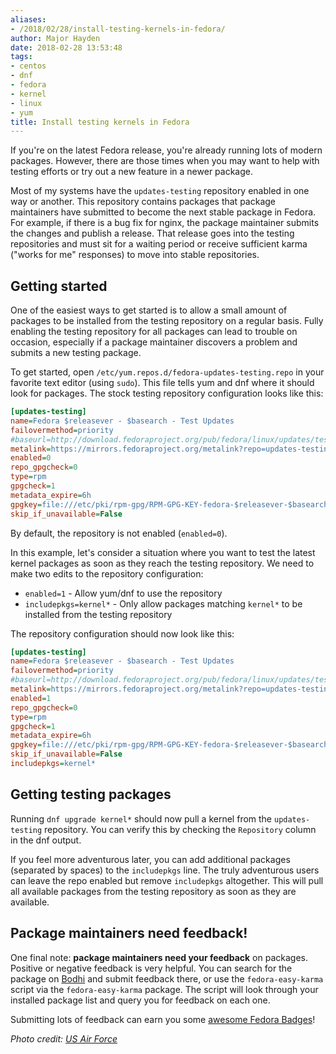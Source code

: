 ```yaml
---
aliases:
- /2018/02/28/install-testing-kernels-in-fedora/
author: Major Hayden
date: 2018-02-28 13:53:48
tags:
- centos
- dnf
- fedora
- kernel
- linux
- yum
title: Install testing kernels in Fedora
---
```


If you're on the latest Fedora release, you're already running lots of modern packages. However, there are those times when you may want to help with testing efforts or try out a new feature in a newer package.

Most of my systems have the `updates-testing` repository enabled in one way or another. This repository contains packages that package maintainers have submitted to become the next stable package in Fedora. For example, if there is a bug fix for nginx, the package maintainer submits the changes and publish a release. That release goes into the testing repositories and must sit for a waiting period or receive sufficient karma ("works for me" responses) to move into stable repositories.

## Getting started

One of the easiest ways to get started is to allow a small amount of packages to be installed from the testing repository on a regular basis. Fully enabling the testing repository for all packages can lead to trouble on occasion, especially if a package maintainer discovers a problem and submits a new testing package.

To get started, open `/etc/yum.repos.d/fedora-updates-testing.repo` in your favorite text editor (using `sudo`). This file tells yum and dnf where it should look for packages. The stock testing repository configuration looks like this:

```ini
[updates-testing]
name=Fedora $releasever - $basearch - Test Updates
failovermethod=priority
#baseurl=http://download.fedoraproject.org/pub/fedora/linux/updates/testing/$releasever/$basearch/
metalink=https://mirrors.fedoraproject.org/metalink?repo=updates-testing-f$releasever&arch=$basearch
enabled=0
repo_gpgcheck=0
type=rpm
gpgcheck=1
metadata_expire=6h
gpgkey=file:///etc/pki/rpm-gpg/RPM-GPG-KEY-fedora-$releasever-$basearch
skip_if_unavailable=False
```

By default, the repository is not enabled (`enabled=0`).

In this example, let's consider a situation where you want to test the latest kernel packages as soon as they reach the testing repository. We need to make two edits to the repository configuration:

  * `enabled=1` - Allow yum/dnf to use the repository
  * `includepkgs=kernel*` - Only allow packages matching `kernel*` to be installed from the testing repository

The repository configuration should now look like this:

```ini
[updates-testing]
name=Fedora $releasever - $basearch - Test Updates
failovermethod=priority
#baseurl=http://download.fedoraproject.org/pub/fedora/linux/updates/testing/$releasever/$basearch/
metalink=https://mirrors.fedoraproject.org/metalink?repo=updates-testing-f$releasever&arch=$basearch
enabled=1
repo_gpgcheck=0
type=rpm
gpgcheck=1
metadata_expire=6h
gpgkey=file:///etc/pki/rpm-gpg/RPM-GPG-KEY-fedora-$releasever-$basearch
skip_if_unavailable=False
includepkgs=kernel*
```

## Getting testing packages

Running `dnf upgrade kernel*` should now pull a kernel from the `updates-testing` repository. You can verify this by checking the `Repository` column in the dnf output.

If you feel more adventurous later, you can add additional packages (separated by spaces) to the `includepkgs` line. The truly adventurous users can leave the repo enabled but remove `includepkgs` altogether. This will pull all available packages from the testing repository as soon as they are available.

## Package maintainers need feedback!

One final note: **package maintainers need your feedback** on packages. Positive or negative feedback is very helpful. You can search for the package on [Bodhi][2] and submit feedback there, or use the `fedora-easy-karma` script via the `fedora-easy-karma` package. The script will look through your installed package list and query you for feedback on each one.

Submitting lots of feedback can earn you some [awesome Fedora Badges][3]!

_Photo credit: [US Air Force][4]_

 [1]: /wp-content/uploads/2018/02/120928-F-YV474-917.jpg
 [2]: https://bodhi.fedoraproject.org/
 [3]: https://badges.fedoraproject.org/badge/in-search-of-the-bull-tester-i
 [4]: http://www.arpc.afrc.af.mil/News/Article-Display/Article/365815/a-wish-come-true-colorado-native-becomes-cadet-for-a-day/
